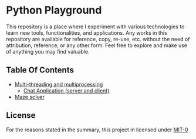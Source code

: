 # Python Playground

This repository is a place where I experiment with various technologies to learn new tools, functionalities, and
applications. Any works in this repository are available for reference, copy, re-use, etc. without the need of
attribution, reference, or any other form. Feel free to explore and make use of anything you may find valuable.

## Table Of Contents
- [Multi-threading and multiprocessing](playground/parallel/parallel.md)
  - [Chat Application (server and client)](playground/parallel/chat_application/chat_app.md)
- [Maze solver](playground/minecraft_mazes/minecraft_mazes_problem.md)

## License

For the reasons stated in the summary, this project in licensed under [MIT-0](license.txt)